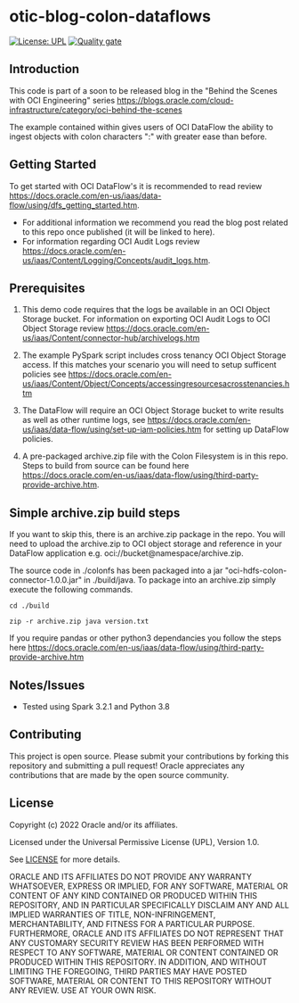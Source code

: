 # otic-blog-colon-dataflows

[![License: UPL](https://img.shields.io/badge/license-UPL-green)](https://img.shields.io/badge/license-UPL-green) [![Quality gate](https://sonarcloud.io/api/project_badges/quality_gate?project=oracle-devrel_otic-blog-colon-dataflows)](https://sonarcloud.io/dashboard?id=oracle-devrel_otic-blog-colon-dataflows)

## Introduction

This code is part of a soon to be released blog in the "Behind the Scenes with OCI Engineering" series https://blogs.oracle.com/cloud-infrastructure/category/oci-behind-the-scenes

The example contained within gives users of OCI DataFlow the ability to ingest objects with colon characters ":" with greater ease than before. 


## Getting Started

To get started with OCI DataFlow's it is recommended to read review https://docs.oracle.com/en-us/iaas/data-flow/using/dfs_getting_started.htm. 

- For additional information we recommend you read the blog post related to this repo once published (it will be linked to here).
- For information regarding OCI Audit Logs review https://docs.oracle.com/en-us/iaas/Content/Logging/Concepts/audit_logs.htm.

## Prerequisites

1. This demo code requires that the logs be available in an OCI Object Storage bucket. For information on exporting OCI Audit Logs to OCI Object Storage review https://docs.oracle.com/en-us/iaas/Content/connector-hub/archivelogs.htm

2. The example PySpark script includes cross tenancy OCI Object Storage access. If this matches your scenario you will need to setup sufficent policies see https://docs.oracle.com/en-us/iaas/Content/Object/Concepts/accessingresourcesacrosstenancies.htm 

3. The DataFlow will require an OCI Object Storage bucket to write results as well as other runtime logs, see https://docs.oracle.com/en-us/iaas/data-flow/using/set-up-iam-policies.htm for setting up DataFlow policies. 

4. A pre-packaged archive.zip file with the Colon Filesystem is in this repo. Steps to build from source can be found here https://docs.oracle.com/en-us/iaas/data-flow/using/third-party-provide-archive.htm.

## Simple archive.zip build steps

If you want to skip this, there is an archive.zip package in the repo. You will need to upload the archive.zip to OCI object storage and reference in your DataFlow application e.g. oci://bucket@namespace/archive.zip. 

The source code in ./colonfs has been packaged into a jar "oci-hdfs-colon-connector-1.0.0.jar" in ./build/java. To package into an archive.zip simply execute the following commands. 

```
cd ./build

zip -r archive.zip java version.txt
```

If you require pandas or other python3 dependancies you follow the steps here https://docs.oracle.com/en-us/iaas/data-flow/using/third-party-provide-archive.htm  


## Notes/Issues

- Tested using Spark 3.2.1 and Python 3.8

## Contributing
This project is open source.  Please submit your contributions by forking this repository and submitting a pull request!  Oracle appreciates any contributions that are made by the open source community.

## License
Copyright (c) 2022 Oracle and/or its affiliates.

Licensed under the Universal Permissive License (UPL), Version 1.0.

See [LICENSE](LICENSE) for more details.

ORACLE AND ITS AFFILIATES DO NOT PROVIDE ANY WARRANTY WHATSOEVER, EXPRESS OR IMPLIED, FOR ANY SOFTWARE, MATERIAL OR CONTENT OF ANY KIND CONTAINED OR PRODUCED WITHIN THIS REPOSITORY, AND IN PARTICULAR SPECIFICALLY DISCLAIM ANY AND ALL IMPLIED WARRANTIES OF TITLE, NON-INFRINGEMENT, MERCHANTABILITY, AND FITNESS FOR A PARTICULAR PURPOSE.  FURTHERMORE, ORACLE AND ITS AFFILIATES DO NOT REPRESENT THAT ANY CUSTOMARY SECURITY REVIEW HAS BEEN PERFORMED WITH RESPECT TO ANY SOFTWARE, MATERIAL OR CONTENT CONTAINED OR PRODUCED WITHIN THIS REPOSITORY. IN ADDITION, AND WITHOUT LIMITING THE FOREGOING, THIRD PARTIES MAY HAVE POSTED SOFTWARE, MATERIAL OR CONTENT TO THIS REPOSITORY WITHOUT ANY REVIEW. USE AT YOUR OWN RISK. 